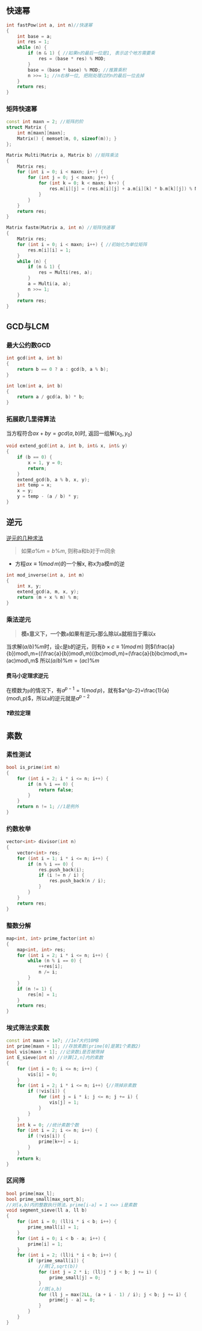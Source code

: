 ## 快速幂
```c++
int fastPow(int a, int n)//快速幂
{
    int base = a;
    int res = 1;
    while (n) {
        if (n & 1) { //如果n的最后一位是1, 表示这个地方需要乘
            res = (base * res) % MOD;
        }
        base = (base * base) % MOD; //推算乘积
        n >>= 1; //n右移一位, 把刚处理过的n的最后一位去掉
    }
    return res;
}
```
### 矩阵快速幂
```c++
const int maxn = 2; //矩阵的阶
struct Matrix {
    int m[maxn][maxn];
    Matrix() { memset(m, 0, sizeof(m)); }
};

Matrix Multi(Matrix a, Matrix b) //矩阵乘法
{
    Matrix res;
    for (int i = 0; i < maxn; i++) {
        for (int j = 0; j < maxn; j++) {
            for (int k = 0; k < maxn; k++) {
                res.m[i][j] = (res.m[i][j] + a.m[i][k] * b.m[k][j]) % MOD;
            }
        }
    }
    return res;
}

Matrix fastm(Matrix a, int n) //矩阵快速幂
{
    Matrix res;
    for (int i = 0; i < maxn; i++) { //初始化为单位矩阵
        res.m[i][i] = 1;
    }
    while (n) {
        if (n & 1) {
            res = Multi(res, a);
        }
        a = Multi(a, a);
        n >>= 1;
    }
    return res;
}
```

## GCD与LCM
### 最大公约数GCD
```c++
int gcd(int a, int b)
{
    return b == 0 ? a : gcd(b, a % b);
}

int lcm(int a, int b)
{
    return a / gcd(a, b) * b;
}
```
### 拓展欧几里得算法
当方程符合$ax+by=gcd(a,b)$时, 返回一组解$(x_0,y_0)$
```c++
void extend_gcd(int a, int b, int& x, int& y)
{
    if (b == 0) {
        x = 1, y = 0;
        return;
    }
    extend_gcd(b, a % b, x, y);
    int temp = x;
    x = y;
    y = temp - (a / b) * y;
}
```
## 逆元

[逆元的几种求法](https://blog.csdn.net/guhaiteng/article/details/52123385)

> 如果$a\%m=b\%m$, 则称a和b对于m同余

- 方程$ax\equiv 1(mod\,m)$的一个解x, 称x为a模m的逆 
```c++
int mod_inverse(int a, int m)
{
    int x, y;
    extend_gcd(a, m, x, y);
    return (m + x % m) % m;
}
```
### 乘法逆元

> **模`n`意义下，一个数`a`如果有逆元`x`那么除以`a​`就相当于乘以`x`**

当求解$(a/b)\%m$时，设`c`是`b`的逆元，则有$b\times c\equiv 1(mod\,m)$
则$(\frac{a}{b})mod\,m=((\frac{a}{b})mod\,m)((bc)mod\,m)=(\frac{a}{b}bc)mod\,m=(ac)mod\,m$
所以$(a/b)\%m =  (ac)\%m$

#### 费马小定理求逆元

在模数为`p`的情况下，有$a^{p-1}=1(mod\,p)$，就有$a^{p-2}=\frac{1}{a}(mod\,p)$，所以`a`的逆元就是$a^{p-2}$

#### :question:欧拉定理

## 素数

### 素性测试

```c++
bool is_prime(int n)
{
    for (int i = 2; i * i <= n; i++) {
        if (n % i == 0) {
            return false;
        }
    }
    return n != 1; //1是例外
}
```

### 约数枚举

```c++
vector<int> divisor(int n)
{
    vector<int> res;
    for (int i = 1; i * i <= n; i++) {
        if (n % i == 0) {
            res.push_back(i);
            if (i != n / i) {
                res.push_back(n / i);
            }
        }
    }
    return res;
}
```

### 整数分解

```c++
map<int, int> prime_factor(int n)
{
    map<int, int> res;
    for (int i = 2; i * i <= n; i++) {
        while (n % i == 0) {
            ++res[i];
            n /= i;
        }
    }
    if (n != 1) {
        res[n] = 1;
    }
    return res;
}
```

### 埃式筛法求素数
```c++
const int maxn = 1e7; //1e7大约10MB
int prime[maxn + 1]; //存放素数(prime[0]是第1个素数2)
bool vis[maxn + 1]; //记录数i是否被筛掉
int E_sieve(int n) //计算[2,n]内的素数
{
    for (int i = 0; i <= n; i++) {
        vis[i] = 0;
    }
    for (int i = 2; i * i <= n; i++) {//筛掉非素数
        if (!vis[i]) {
            for (int j = i * i; j <= n; j += i) {
                vis[j] = 1;
            }
        }
    }
    int k = 0; //统计素数个数
    for (int i = 2; i <= n; i++) {
        if (!vis[i]) {
            prime[k++] = i;
        }
    }
    return k;
}
```

### 区间筛
```c++
bool prime[max_l];
bool prime_small[max_sqrt_b];
//对[a,b)内的整数执行筛法。prime[i-a] = 1 <=> i是素数
void segment_sieve(ll a, ll b)
{
    for (int i = 0; (ll)i * i < b; i++) {
        prime_small[i] = 1;
    }
    for (int i = 0; i < b - a; i++) {
        prime[i] = 1;
    }
    for (int i = 2; (ll)i * i < b; i++) {
        if (prime_small[i]) {
            //筛[2,sqrt(b))
            for (int j = 2 * i; (ll)j * j < b; j += i) {
                prime_small[j] = 0;
            }
            //筛[a,b)
            for (ll j = max(2LL, (a + i - 1) / i); j < b; j += i) {
                prime[j - a] = 0;
            }
        }
    }
}
```

